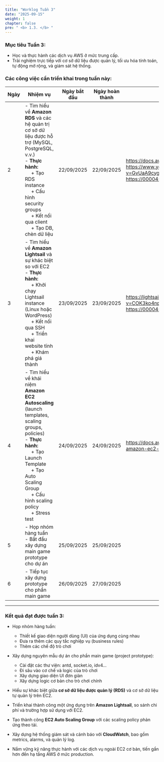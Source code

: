 ```yaml
---
title: "Worklog Tuần 3"
date: "2025-09-15"
weight: 1
chapter: false
pre: " <b> 1.3. </b> "
---
```


### Mục tiêu Tuần 3:

* Học và thực hành các dịch vụ AWS ở mức trung cấp.
* Trải nghiệm trực tiếp với cơ sở dữ liệu được quản lý, tối ưu hóa tính toán, tự động mở rộng, và giám sát hệ thống.

### Các công việc cần triển khai trong tuần này:
| Ngày | Nhiệm vụ                                                                                                                                                                                                                                                        | Ngày bắt đầu | Ngày hoàn thành | Tài liệu tham khảo                                                                                                                                                              |
|------|-----------------------------------------------------------------------------------------------------------------------------------------------------------------------------------------------------------------------------------------------------------------|--------------|-----------------|---------------------------------------------------------------------------------------------------------------------------------------------------------------------------------|
| 2    | - Tìm hiểu về **Amazon RDS** và các hệ quản trị cơ sở dữ liệu được hỗ trợ (MySQL, PostgreSQL, v.v.) <br> - **Thực hành:** <br>&emsp; + Tạo RDS instance <br>&emsp; + Cấu hình security groups <br>&emsp; + Kết nối qua client <br>&emsp; + Tạo DB, chèn dữ liệu | 22/09/2025   | 22/09/2025      | <https://docs.aws.amazon.com/AmazonRDS/latest/UserGuide/Welcome.html> <https://www.youtube.com/watch?v=GvUaA9cygUk&pp=ygUHYXdzIHJkcw%3D%3D> <https://000045.awsstudygroup.com/> |
| 3    | - Tìm hiểu về **Amazon Lightsail** và sự khác biệt so với EC2 <br> - **Thực hành:** <br>&emsp; + Khởi chạy Lightsail instance (Linux hoặc WordPress) <br>&emsp; + Kết nối qua SSH <br>&emsp; + Triển khai website tĩnh <br>&emsp; + Khám phá giá thành          | 23/09/2025   | 23/09/2025      | <https://lightsail.aws.amazon.com/> <https://www.youtube.com/watch?v=COK3ko4np-0&t=305s&pp=ygUNYXdzIGxpZ2h0c2FpbA%3D%3D> <https://000045.awsstudygroup.com/>                    |
| 4    | - Tìm hiểu về khái niệm **Amazon EC2 Autoscaling** (launch templates, scaling groups, policies) <br> - **Thực hành:** <br>&emsp; + Tạo Launch Template <br>&emsp; + Tạo Auto Scaling Group <br>&emsp; + Cấu hình scaling policy <br>&emsp; + Stress test        | 24/09/2025   | 24/09/2025      | <https://docs.aws.amazon.com/autoscaling/ec2/userguide/what-is-amazon-ec2-auto-scaling.html> <https://000045.awsstudygroup.com/>                                                |
| 5    | - Họp nhóm hàng tuần <br> - Bắt đầu xây dựng main game prototype cho dự án                                                                                                                                                                                      | 25/09/2025   | 25/09/2025      |                                                                                                                                                                                 |
| 6    | - Tiếp tục xây dựng prototype cho phần main game                                                                                                                                                                                                                | 26/09/2025   | 27/09/2025      |                                                                                                                                                                                 |

---

### Kết quả đạt được tuần 3:
* Họp nhóm hàng tuần:
    * Thiết kế giao diện người dùng (UI) của ứng dụng cùng nhau
    * Đưa ra thêm các quy tắc nghiệp vụ (business rules)
    * Thêm các chế độ trò chơi

* Xây dựng nguyên mẫu dự án cho phần main game (project prototype):
    * Cài đặt các thư viện: antd, socket.io, idv4...
    * Đi sâu vào cơ chế và logic của trò chơi
    * Xây dựng giao diện UI đơn giản
    * Xây dựng logic cơ bản cho trò chơi chính

* Hiểu sự khác biệt giữa **cơ sở dữ liệu được quản lý (RDS)** và cơ sở dữ liệu tự quản lý trên EC2.
* Triển khai thành công một ứng dụng trên **Amazon Lightsail**, so sánh chi phí và trường hợp sử dụng với EC2.
* Tạo thành công **EC2 Auto Scaling Group** với các scaling policy phản ứng theo tải.
* Xây dựng hệ thống giám sát và cảnh báo với **CloudWatch**, bao gồm metrics, alarms, và quản lý log.
* Nắm vững kỹ năng thực hành với các dịch vụ ngoài EC2 cơ bản, tiến gần hơn đến hạ tầng AWS ở mức production.  



